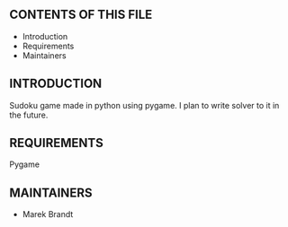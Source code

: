 CONTENTS OF THIS FILE
---------------------

 * Introduction
 * Requirements
 * Maintainers


INTRODUCTION
------------

Sudoku game made in python using pygame. 
I plan to write solver to it in the future.

REQUIREMENTS
------------

Pygame


MAINTAINERS
-----------

 * Marek Brandt
